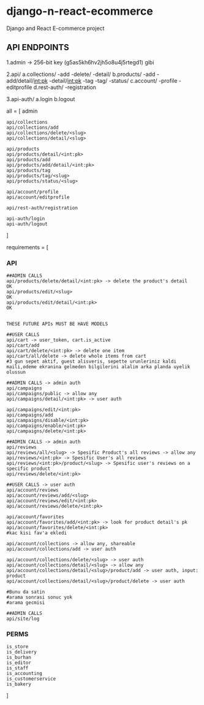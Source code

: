 # django-n-react-ecommerce
Django and React E-commerce project

## API ENDPOINTS

1.admin -> 256-bit key (g5as5kh6hv2jh5o8u4j5rtegd1) gibi

2.api/
    a.collections/
        -add
        -delete/<slug>
        -detail/<slug>
    b.products/
        -add
        -add/detail/<int:pk>
        -detail/<int:pk>
        -tag
        -tag/<slug>
        -status/<slug>
    c.account/
        -profile
        -editprofile
    d.rest-auth/
        -registration

3.api-auth/
    a.login
    b.logout

all = [
    admin

    api/collections
    api/collections/add
    api/collections/delete/<slug>
    api/collections/detail/<slug>

    api/products
    api/products/detail/<int:pk>
    api/products/add
    api/products/add/detail/<int:pk>
    api/products/tag
    api/products/tag/<slug>
    api/products/status/<slug>

    api/account/profile
    api/account/editprofile

    api/rest-auth/registration

    api-auth/login
    api-auth/logout
]

requirements = [
###   API
    ##ADMIN CALLS
    api/products/delete/detail/<int:pk> -> delete the product's detail      OK
    api/products/edit/<slug>                                                OK
    api/products/edit/detail/<int:pk>                                       OK


    THESE FUTURE APIs MUST BE HAVE MODELS
    
    ##USER CALLS
    api/cart -> user_token, cart.is_active
    api/cart/add
    api/cart/delete/<int:pk> -> delete one item
    api/cart/all/delete -> delete whole items from cart
    #3 gun sepet aktif, guest alisveris, sepette urunleriniz kaldi maili,odeme ekranina gelmeden bilgilerini alalim arka planda uyelik olussun

    ##ADMIN CALLS -> admin auth
    api/campaigns
    api/campaigns/public -> allow any
    api/campaigns/detail/<int:pk> -> user auth

    api/campaigns/edit/<int:pk>
    api/campaigns/add
    api/campaigns/disable/<int:pk>
    api/campaigns/enable/<int:pk>
    api/campaigns/delete/<int:pk>
    
    ##ADMIN CALLS -> admin auth
    api/reviews
    api/reviews/all/<slug> -> Spesific Product's all reviews -> allow any
    api/reviews/<int:pk> -> Spesific User's all reviews
    api/reviews/<int:pk>/product/<slug> -> Spesific user's reviews on a specific product
    api/reviews/delete/<int:pk>

    ##USER CALLS -> user auth
    api/account/reviews
    api/account/reviews/add/<slug>
    api/account/reviews/edit/<int:pk>
    api/account/reviews/delete/<int:pk>

    api/account/favorites
    api/account/favorites/add/<int:pk> -> look for product detail's pk
    api/account/favorites/delete/<int:pk>
    #kac kisi fav'a ekledi

    api/account/collections -> allow any, shareable
    api/account/collections/add -> user auth

    api/account/collections/delete/<slug> -> user auth
    api/account/collections/detail/<slug> -> allow any
    api/account/collections/detail/<slug>/product/add -> user auth, input: product 
    api/account/collections/detail/<slug>/product/delete -> user auth

    #Bunu da satin
    #arama sonrasi sonuc yok
    #arama gecmisi
    
    ##ADMIN CALLS
    api/site/log

### PERMS
    is_store
    is_delivery
    is_burhan
    is_editor
    is_staff
    is_accounting
    is_customerservice
    is_bakery



]
